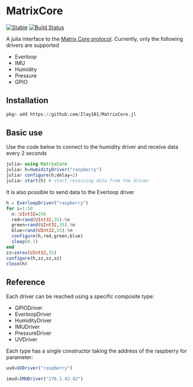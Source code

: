 # MatrixCore

[![Stable](https://img.shields.io/badge/docs-stable-blue.svg)](https://github.com/Ilay101/MatrixCore.jl/latest)
[![Build Status](https://github.com/Ilay101/MatrixCore.jl/actions/workflows/CI.yml/badge.svg?branch=master)](https://github.com/Ilay101/MatrixCore.jl/actions/workflows/CI.yml?query=branch%3Amaster)

A julia interface to the [Matrix Core protocol](https://matrix-io.github.io/matrix-documentation/matrix-core/overview/).
Currently, only the following drivers are supported
- Everloop
- IMU
- Humidity
- Pressure
- GPIO

## Installation

```julia
pkg> add https://github.com/Ilay101/MatrixCore.jl
```

## Basic use
Use the code below to connect to the humidity driver and receive data every 2 seconds
```julia
julia> using MatrixCore
julia> h=HumidityDriver("raspberry")
julia> configure(h;delay=2)
julia> start(h) # start receiving data from the driver
```
It is also possible to send data to the Everloop driver
```julia
h = EverloopDriver("raspberry")
for i=1:50
  n::UInt32=256
  red=rand(UInt32,35).%n
  green=rand(UInt32,35).%n
  blue=rand(UInt32,35).%n
  configure(h,red,green,blue)
  sleep(0.1)
end
zz=zeros(UInt32,35)
configure(h,zz,zz,zz)
close(h)
```

## Reference
Each driver can be reached using a specific composite type:
- GPIODriver
- EverloopDriver
- HumidityDriver
- IMUDriver
- PressureDriver
- UVDriver

Each type has a single constructor taking the address of the raspberry
for parameter:
```julia
uvd=UVDriver("raspberry")

imud=IMUDriver("176.1.42.42")
```
